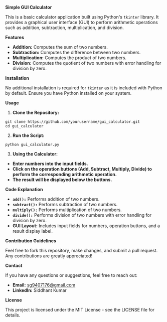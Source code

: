 **Simple GUI Calculator**

This is a basic calculator application built using Python's `tkinter` library. It provides a graphical user interface (GUI) to perform arithmetic operations such as addition, subtraction, multiplication, and division.

**Features**
- **Addition:** Computes the sum of two numbers.
- **Subtraction:** Computes the difference between two numbers.
- **Multiplication:** Computes the product of two numbers.
- **Division:** Computes the quotient of two numbers with error handling for division by zero.

**Installation**

No additional installation is required for `tkinter` as it is included with Python by default. Ensure you have Python installed on your system.

**Usage**
  
  1. **Clone the Repository:**
  
    git clone https://github.com/yourusername/gui_calculator.git
    cd gui_calculator
    
  2. **Run the Script:**
  
    python gui_calculator.py

3. **Using the Calculator:**
- **Enter numbers into the input fields.**
- **Click on the operation buttons (Add, Subtract, Multiply, Divide) to perform the corresponding arithmetic operation.**
- **The result will be displayed below the buttons.**

**Code Explanation**
- **`add():`** Performs addition of two numbers.
- **`subtract():`** Performs subtraction of two numbers.
- **`multiply():`** Performs multiplication of two numbers.
- **`divide():`** Performs division of two numbers with error handling for division by zero.
- **GUI Layout:** Includes input fields for numbers, operation buttons, and a result display label.

**Contribution Guidelines**

Feel free to fork this repository, make changes, and submit a pull request. Any contributions are greatly appreciated!

**Contact**

If you have any questions or suggestions, feel free to reach out:

- **Email:** sg9407176@gmail.com
- **LinkedIn:** Siddhant Kumar

**License**

This project is licensed under the MIT License - see the LICENSE file for details.

    


